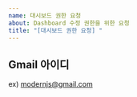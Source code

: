 ```yaml
---
name: 대시보드 권한 요청
about: Dashboard 수정 권한을 위한 요청
title: "[대시보드 권한 요청] "
---
```


## Gmail 아이디
ex) modernjs@gmail.com


